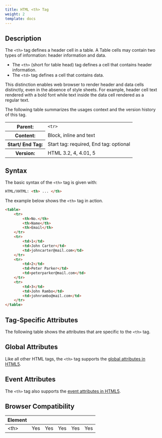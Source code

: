 ```yaml
---
title: HTML <th> Tag
weight: 2
template: docs
---	
```

## Description

The `<th>` tag defines a header cell in a table. A Table cells may contain two types of information: header information and data.
<ul>
<li>The <code>&lt;th&gt;</code> (short for table head) tag defines a cell that contains header information.</li>
<li>The <code>&lt;td&gt;</code> tag defines a cell that contains data.</li>
</ul>

This distinction enables web browser to render header and data cells distinctly, even in the absence of style sheets. For example, header cell text rendered with a bold font while text inside the data cell rendered as a regular text.

The following table summarizes the usages context and the version history of this tag.

<table ul="width:100%">
   <tr>
   <th>Parent:</th>
    <td><code>&lt;tr&gt;</code></td>
  </tr>
  <tr>
    <th>Content:</th>
    <td>Block, inline and text</td>
  </tr>
  <tr>
    <th>Start/ End Tag:</th>
    <td>Start tag: required, End tag: optional</td>
  </tr>
    <tr>
    <th>Version:</th>
    <td>HTML 3.2, 4, 4.01, 5</td>
  </tr>
</table>			

## Syntax

The basic syntax of the `<th>` tag is given with:

```html
HTML/XHTML: <th> ... </th>
```

The example below shows the `<th>` tag in action.
	
```html
<table>
    <tr>
        <th>No.</th>
        <th>Name</th>
        <th>Email</th>
    </tr>
    <tr>
        <td>1</td>
        <td>John Carter</td>
        <td>johncarter@mail.com</td>
    </tr>
    <tr>
        <td>2</td>
        <td>Peter Parker</td>
        <td>peterparker@mail.com</td>
    </tr>
    <tr>
        <td>3</td>
        <td>John Rambo</td>
        <td>johnrambo@mail.com</td>
    </tr>
</table>
```

## Tag-Specific Attributes
The following table shows the attributes that are specific to the `<th>` tag.

## Global Attributes

Like all other HTML tags, the `<th>` tag supports the [global attributes in HTML5](https://www.tutorialrepublic.com/html-reference/html5-global-attributes.php).

## Event Attributes

The `<th>` tag also supports the [event attributes in HTML5](https://www.tutorialrepublic.com/html-reference/html5-event-attributes.php).

## Browser Compatibility
|  Element |<i class="chrome"></i>    | <i class="ie"></i>   | <i class="firefox"></i>   |  <i class="safari"></i>  | <i class="opera"></i>   |
| ------------ | ------------ | ------------ | ------------ | ------------ | ------------ |
| &lt;th&gt;  |Yes   |Yes   |Yes   |Yes   |Yes   |
